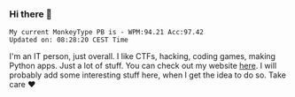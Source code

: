 ### Hi there 👋
<!-- PB START -->
```
My current MonkeyType PB is - WPM:94.21 Acc:97.42
Updated on: 08:28:20 CEST Time
```
<!-- PB END -->
I'm an IT person, just overall. I like CTFs, hacking, coding games, making Python apps. Just a lot of stuff.
You can check out my website [here](https://skill3472.github.io/).
I will probably add some interesting stuff here, when I get the idea to do so. Take care ❤️
